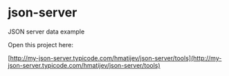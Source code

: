 # json-server
JSON server data example


Open this project here:

[http://my-json-server.typicode.com/hmatijev/json-server/tools](http://my-json-server.typicode.com/hmatijev/json-server/tools)

